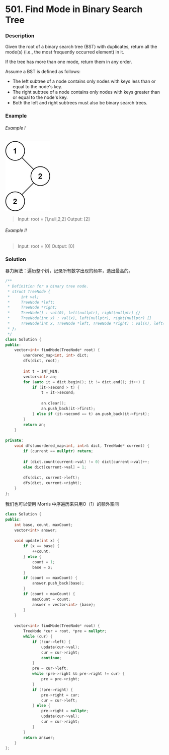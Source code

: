 # 501. Find Mode in Binary Search Tree

### Description

Given the root of a binary search tree (BST) with duplicates, return all the mode(s) (i.e., the most frequently occurred element) in it.

If the tree has more than one mode, return them in any order.

Assume a BST is defined as follows:

- The left subtree of a node contains only nodes with keys less than or equal to the node's key.
- The right subtree of a node contains only nodes with keys greater than or equal to the node's key.
- Both the left and right subtrees must also be binary search trees.

### Example 

###### Example I

![](./mode-tree.jpg)

> Input: root = [1,null,2,2]
> Output: [2]

###### Example II

> Input: root = [0]
> Output: [0]

### Solution

暴力解法：遍历整个树，记录所有数字出现的频率，选出最高的。

```c++
/**
 * Definition for a binary tree node.
 * struct TreeNode {
 *     int val;
 *     TreeNode *left;
 *     TreeNode *right;
 *     TreeNode() : val(0), left(nullptr), right(nullptr) {}
 *     TreeNode(int x) : val(x), left(nullptr), right(nullptr) {}
 *     TreeNode(int x, TreeNode *left, TreeNode *right) : val(x), left(left), right(right) {}
 * };
 */
class Solution {
public:
    vector<int> findMode(TreeNode* root) {
        unordered_map<int, int> dict;
        dfs(dict, root);

        int t = INT_MIN;
        vector<int> an;
        for (auto it = dict.begin(); it != dict.end(); it++) {
            if (it->second > t) {
                t = it->second;

                an.clear();
                an.push_back(it->first);
            } else if (it->second == t) an.push_back(it->first);
        }
        return an;
    }

private:
    void dfs(unordered_map<int, int>& dict, TreeNode* current) {
        if (current == nullptr) return;

        if (dict.count(current->val) != 0) dict[current->val]++;
        else dict[current->val] = 1;

        dfs(dict, current->left);
        dfs(dict, current->right);
    }
};
```

我们也可以使用 Morris 中序遍历来只用O（1）的额外空间

```c++
class Solution {
public:
    int base, count, maxCount;
    vector<int> answer;

    void update(int x) {
        if (x == base) {
            ++count;
        } else {
            count = 1;
            base = x;
        }
        if (count == maxCount) {
            answer.push_back(base);
        }
        if (count > maxCount) {
            maxCount = count;
            answer = vector<int> {base};
        }
    }

    vector<int> findMode(TreeNode* root) {
        TreeNode *cur = root, *pre = nullptr;
        while (cur) {
            if (!cur->left) {
                update(cur->val);
                cur = cur->right;
                continue;
            }
            pre = cur->left;
            while (pre->right && pre->right != cur) {
                pre = pre->right;
            }
            if (!pre->right) {
                pre->right = cur;
                cur = cur->left;
            } else {
                pre->right = nullptr;
                update(cur->val);
                cur = cur->right;
            }
        }
        return answer;
    }
};
```
